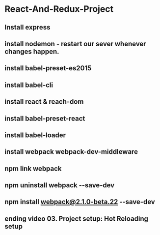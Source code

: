 # React-And-Redux-Project
## Install express
## install nodemon - restart our sever whenever changes happen.
## install babel-preset-es2015
## install babel-cli
## install react & reach-dom
## install babel-preset-react
## install babel-loader
## install webpack webpack-dev-middleware
## npm link webpack
## npm uninstall webpack --save-dev
## npm install webpack@2.1.0-beta.22 --save-dev
## ending video 03. Project setup: Hot Reloading setup
